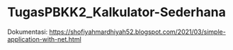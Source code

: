 # TugasPBKK2_Kalkulator-Sederhana

Dokumentasi: https://shofiyahmardhiyah52.blogspot.com/2021/03/simple-application-with-net.html

